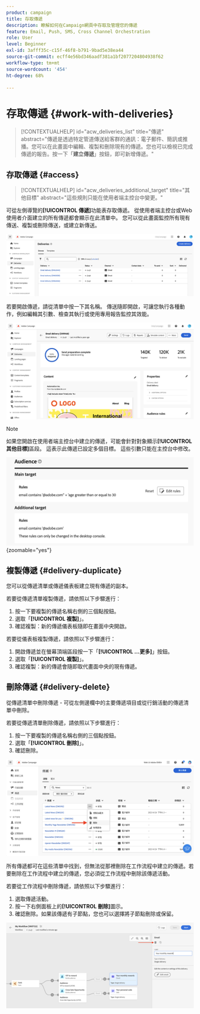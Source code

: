 ```yaml
---
product: campaign
title: 存取傳遞
description: 瞭解如何在Campaign網頁中存取及管理您的傳遞
feature: Email, Push, SMS, Cross Channel Orchestration
role: User
level: Beginner
exl-id: 3afff35c-c15f-46f8-b791-9bad5e38ea44
source-git-commit: ecff4e56bd346aadf381a1bf2077204804938f62
workflow-type: tm+mt
source-wordcount: '454'
ht-degree: 68%

---
```


# 存取傳遞 {#work-with-deliveries}

>[!CONTEXTUALHELP]
>id="acw_deliveries_list"
>title="傳遞"
>abstract="傳遞是透過特定管道傳送給客群的通訊：電子郵件、簡訊或推播。您可以在此畫面中編輯、複製和刪除現有的傳遞。您也可以檢視已完成傳遞的報告。按一下「**建立傳遞**」按鈕，即可新增傳遞。"

## 存取傳遞 {#access}

>[!CONTEXTUALHELP]
>id="acw_deliveries_additional_target"
>title="其他目標"
>abstract="這些規則只能在使用者端主控台中變更。"

可從左側導覽的&#x200B;**[!UICONTROL 傳遞]**&#x200B;功能表存取傳遞。 從使用者端主控台或Web使用者介面建立的所有傳遞都會顯示在此清單中。 您可以從此畫面監控所有現有傳送、複製或刪除傳送，或建立新傳送。

![](assets/deliveries-list.png)

若要開啟傳遞，請從清單中按一下其名稱。 傳送隨即開啟，可讓您執行各種動作，例如編輯其引數、檢查其執行或使用專用報告監控其效能。

![](assets/delivery-details.png)

>[!NOTE]
>
>如果您開啟在使用者端主控台中建立的傳遞，可能會針對對象顯示&#x200B;**[!UICONTROL 其他目標]**&#x200B;區段。 這表示此傳遞已設定多個目標。 這些引數只能在主控台中修改。
>
>![](assets/target-warning-audience.png){zoomable="yes"}

## 複製傳遞 {#delivery-duplicate}

您可以從傳遞清單或傳遞儀表板建立現有傳遞的副本。

若要從傳遞清單複製傳遞，請依照以下步驟進行：

1. 按一下要複製的傳遞名稱右側的三個點按鈕。
1. 選取「**[!UICONTROL 複製]**」。
1. 確認複製：新的傳遞儀表板隨即在畫面中央開啟。

若要從儀表板複製傳遞，請依照以下步驟進行：

1. 開啟傳遞並在螢幕頂端區段按一下「**[!UICONTROL ...更多]**」按鈕。
1. 選取「**[!UICONTROL 複製]**」。
1. 確認複製：新的傳遞會隨即取代畫面中央的現有傳遞。

## 刪除傳遞 {#delivery-delete}

從傳遞清單中刪除傳遞 - 可從左側邊欄中的主要傳遞項目或從行銷活動的傳遞清單中刪除。

若要從傳遞清單刪除傳遞，請依照以下步驟進行：

1. 按一下要複製的傳遞名稱右側的三個點按鈕。
1. 選取「**[!UICONTROL 刪除]**」。
1. 確認刪除。

![從傳遞清單中刪除傳遞](assets/delete-delivery-from-list.png)

所有傳遞都可在這些清單中找到，但無法從那裡刪除在工作流程中建立的傳遞。若要刪除在工作流程中建立的傳遞，您必須從工作流程中刪除該傳遞活動。

若要從工作流程中刪除傳遞，請依照以下步驟進行：

1. 選取傳遞活動。
1. 按一下右側面板上的&#x200B;**[!UICONTROL 刪除]**&#x200B;圖示。
1. 確認刪除。如果該傳遞有子節點，您也可以選擇將子節點刪除或保留。

![刪除工作流程中的傳遞](assets/delete-delivery-from-wf.png)
